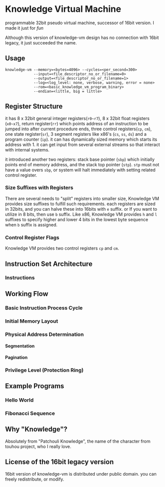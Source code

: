 # Knowledge Virtual Machine
programmable 32bit pseudo virtual machine, successor of 16bit version. I made it just for *fun*

Although this version of knowledge-vm design has no connection with 16bit legacy, it just succeeded the name.

## Usage

```
knowledge-vm --memory=<bytes=4096> --cycles=<per_second=300> 
             --input=<file_descriptor_no_or_filename=0>
             --output=<file_descriptor_no_or_filename=1>
             --log=<log_level: none, verbose, warning, error = none>
             --rom=<basic_knowledge_vm_program_binary>
             --endian=<little, big = little>
```


## Register Structure

it has 8 x 32bit general integer registers(`r0~r7`), 8 x 32bit float registers (`x0~x7`), return register(`rr`) which points address of an instruction to be jumped into after current procedure ends, three control registers(`cp`, `cm`), one state register(`sr`), 3 segment registers like x86's (`cs`, `ss`, `ds`) and a program counter (`ip`). it can has dynamically sized memory which starts its address with 1. it can get input from several external streams so that interact with internal systems.

it introduced another two registers: stack base pointer (`sbp`) which initially points end of memory address, and the stack top pointer (`stp`). `stp` must not have a value overs `sbp`, or system will halt immediately with setting related control register.

### Size Suffixes with Registers

There are several needs to "split" registers into smaller size, Knowledge VM provides size suffixes to fulfill such requirements. each registers are sized in 32bits, and you can halve these into 16bits with `e` suffix. or If you want to utilize in 8 bits, then use `b` suffix. Like x86, Knowledge VM provides `h` and `l` suffixes to specify higher and lower 4 bits in the lowest byte sequence when `b` suffix is assigned.

### Control Register Flags

Knowledge VM provides two control registers `cp` and `cm`.

## Instruction Set Architecture

### Instructions

## Working Flow

### Basic Instruction Process Cycle

### Initial Memory Layout

### Physical Address Determination

#### Segmentation

#### Pagination

### Privilege Level (Protection Ring)

## Example Programs

### Hello World

### Fibonacci Sequence

## Why "Knowledge"?

Absolutely from "Patchouli Knowledge", the name of the character from touhou project, who I really love.

## License of the 16bit legacy version

16bit version of knowledge-vm is distributed under public domain. you can freely redistribute, or modify.